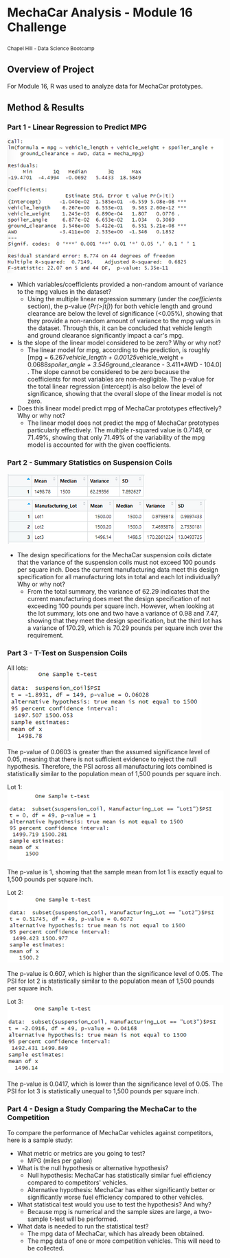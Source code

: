 # MechaCar Analysis - Module 16 Challenge
<sub>Chapel Hill - Data Science Bootcamp</sub>

## Overview of Project
For Module 16, R was used to analyze data for MechaCar prototypes.

## Method & Results
### Part 1 - Linear Regression to Predict MPG
![Linear regression to predict mpg](images/regression_mpg.png)

- Which variables/coefficients provided a non-random amount of variance to the mpg values in the dataset?
  - Using the multiple linear regression summary (under the <i>coefficients</i> section), the p-value (<i>Pr(>|t|)</i>) for both vehicle length and ground clearance are below the level of significance (<0.05%), showing that they provide a non-random amount of variance to the mpg values in the dataset. Through this, it can be concluded that vehicle length and ground clearance significantly impact a car's mpg.
- Is the slope of the linear model considered to be zero? Why or why not?
  - The linear model for mpg, according to the prediction, is roughly [mpg = 6.267*vehicle_length + 0.00125*vehicle_weight + 0.0688*spoiler_angle + 3.546*ground_clearance - 3.411*AWD - 104.0] . The slope cannot be considered to be zero because the coefficients for most variables are non-negligible. The p-value for the total linear regression (intercept) is also below the level of significance, showing that the overall slope of the linear model is not zero.
- Does this linear model predict mpg of MechaCar prototypes effectively? Why or why not?
  - The linear model does not predict the mpg of MechaCar prototypes particularly effectively. The multiple r-squared value is 0.7149, or 71.49%, showing that only 71.49% of the variability of the mpg model is accounted for with the given coefficients.

### Part 2 - Summary Statistics on Suspension Coils
![Summary statistics on suspension coils](images/suspension_summary_total.png)
![Summary statistics on suspension coils by lot](images/suspension_summary_lot.png)

- The design specifications for the MechaCar suspension coils dictate that the variance of the suspension coils must not exceed 100 pounds per square inch. Does the current manufacturing data meet this design specification for all manufacturing lots in total and each lot individually? Why or why not?
  - From the total summary, the variance of 62.29 indicates that the current manufacturing does meet the design specification of not exceeding 100 pounds per square inch. However, when looking at the lot summary, lots one and two have a variance of 0.98 and 7.47, showing that they meet the design specification, but the third lot has a variance of 170.29, which is 70.29 pounds per square inch over the requirement.

### Part 3 - T-Test on Suspension Coils
All lots: ![T-test on all lots](images/t-test_all.png)

The p-value of 0.0603 is greater than the assumed significance level of 0.05, meaning that there is not sufficient evidence to reject the null hypothesis. Therefore, the PSI across all manufacturing lots combined is statistically similar to the population mean of 1,500 pounds per square inch.

Lot 1:![T-test on lot 1](images/t-test_lot1.png)

The p-value is 1, showing that the sample mean from lot 1 is exactly equal to 1,500 pounds per square inch.

Lot 2:![T-test on lot 2](images/t-test_lot2.png)

The p-value is 0.607, which is higher than the significance level of 0.05. The PSI for lot 2 is statistically similar to the population mean of 1,500 pounds per square inch.

Lot 3:![T-test on lot 3](images/t-test_lot3.png)

The p-value is 0.0417, which is lower than the significance level of 0.05. The PSI for lot 3 is statistically unequal to 1,500 pounds per square inch.

### Part 4 - Design a Study Comparing the MechaCar to the Competition
To compare the performance of MechaCar vehicles against competitors, here is a sample study:
- What metric or metrics are you going to test?
  - MPG (miles per gallon)
- What is the null hypothesis or alternative hypothesis?
  - Null hypothesis: MechaCar has statistically similar fuel efficiency compared to competitors' vehicles.
  - Alternative hypothesis: MechaCar has either significantly better or significantly worse fuel efficiency compared to other vehicles.
- What statistical test would you use to test the hypothesis? And why?
  - Because mpg is numerical and the sample sizes are large, a two-sample t-test will be performed.
- What data is needed to run the statistical test?
  - The mpg data of MechaCar, which has already been obtained.
  - The mpg data of one or more competition vehicles. This will need to be collected.
